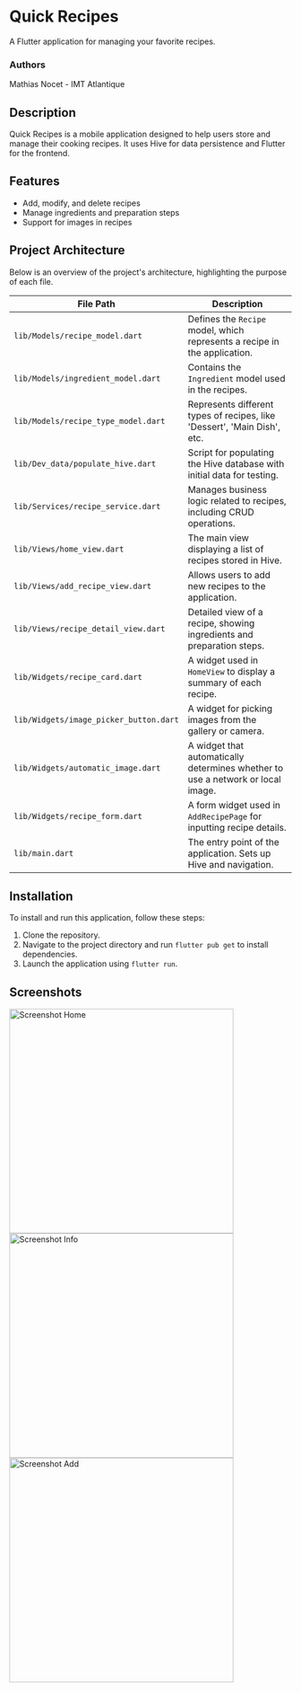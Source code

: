 # Quick Recipes

A Flutter application for managing your favorite recipes.

### Authors
Mathias Nocet - IMT Atlantique

## Description

Quick Recipes is a mobile application designed to help users store and manage their cooking recipes. It uses Hive for data persistence and Flutter for the frontend.

## Features

- Add, modify, and delete recipes
- Manage ingredients and preparation steps
- Support for images in recipes

## Project Architecture

Below is an overview of the project's architecture, highlighting the purpose of each file.

| File Path                                 | Description                                                                                     |
|-------------------------------------------|-------------------------------------------------------------------------------------------------|
| `lib/Models/recipe_model.dart`            | Defines the `Recipe` model, which represents a recipe in the application.                       |
| `lib/Models/ingredient_model.dart`        | Contains the `Ingredient` model used in the recipes.                                            |
| `lib/Models/recipe_type_model.dart`       | Represents different types of recipes, like 'Dessert', 'Main Dish', etc.                        |
| `lib/Dev_data/populate_hive.dart`         | Script for populating the Hive database with initial data for testing.                          |
| `lib/Services/recipe_service.dart`        | Manages business logic related to recipes, including CRUD operations.                           |
| `lib/Views/home_view.dart`                | The main view displaying a list of recipes stored in Hive.                                      |
| `lib/Views/add_recipe_view.dart`          | Allows users to add new recipes to the application.                                             |
| `lib/Views/recipe_detail_view.dart`       | Detailed view of a recipe, showing ingredients and preparation steps.                           |
| `lib/Widgets/recipe_card.dart`            | A widget used in `HomeView` to display a summary of each recipe.                                |
| `lib/Widgets/image_picker_button.dart`    | A widget for picking images from the gallery or camera.                                         |
| `lib/Widgets/automatic_image.dart`        | A widget that automatically determines whether to use a network or local image.                 |
| `lib/Widgets/recipe_form.dart`            | A form widget used in `AddRecipePage` for inputting recipe details.                             |
| `lib/main.dart`                           | The entry point of the application. Sets up Hive and navigation.                                |

## Installation

To install and run this application, follow these steps:

1. Clone the repository.
2. Navigate to the project directory and run `flutter pub get` to install dependencies.
3. Launch the application using `flutter run`.

## Screenshots

<img src="Screenshots/Home.png" width="400" alt="Screenshot Home" />
<img src="Screenshots/Info.png" width="400" alt="Screenshot Info" />
<img src="Screenshots/Add.png" width="400" alt="Screenshot Add" />